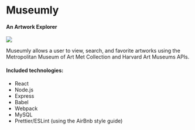# Museumly

#### An Artwork Explorer

![](https://media.giphy.com/media/hrSPpOMhtBPadba74c/giphy.gif)

Museumly allows a user to view, search, and favorite artworks using the Metropolitan Museum of Art Met Collection and Harvard Art Museums APIs.

#### Included technologies:

- React
- Node.js
- Express
- Babel
- Webpack
- MySQL
- Prettier/ESLint (using the AirBnb style guide)
